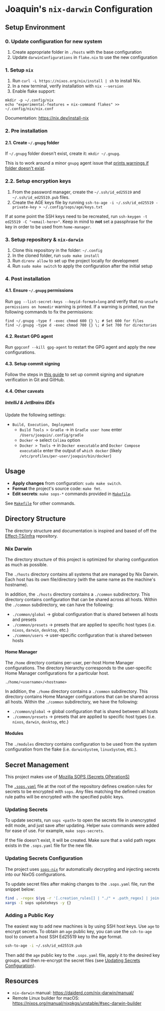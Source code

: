 # Joaquin's `nix-darwin` Configuration

## Setup Environment

### 0. Update configuration for new system

1. Create appropriate folder in `./hosts` with the base configuration
2. Update `darwinConfigurations` in `flake.nix` to use the new configuration

### 1. Setup `nix`

1. Run `curl -L https://nixos.org/nix/install | sh` to install Nix.
2. In a new terminal, verify installation with `nix --version`
3. Enable flake support:

```shell
mkdir -p ~/.config/nix
echo "experimental-features = nix-command flakes" >> ~/.config/nix/nix.conf
```

Documentation: https://nix.dev/install-nix

### 2. Pre installation

#### 2.1. Create `~/.gnupg` folder

If `~/.gnupg` folder doesn't exist, create it: `mkdir ~/.gnupg`.

This is to work around a minor `gnupg` agent issue that [prints warnings if folder doesn't exist](https://github.com/NixOS/nixpkgs/issues/29331#issuecomment-685282396).

### 2.2. Setup encryption keys

1. From the password manager, create the `~/.ssh/id_ed25519` and `~/.ssh/id_ed25519.pub` files.
2. Create the AGE keys file by running `ssh-to-age -i ~/.ssh/id_ed25519 -private-key > ~/.config/sops/age/keys.txt`

If at some point the SSH keys need to be recreated, run `ssh-keygen -t ed25519 -C "<email-here>"`.
Keep in mind to **not** set a passphrase for the key in order to be used from `home-manager`.

### 3. Setup repository & `nix-darwin`

1. Clone this repository in the folder: `~/.config`
2. In the cloned folder, run `sudo make install`
3. Run `direnv allow` to set up the project locally for development
4. Run `sudo make switch` to apply the configuration after the initial setup

### 4. Post installation

#### 4.1. Ensure `~/.gnupg` permissions

Run `gpg --list-secret-keys --keyid-format=long` and verify that no `unsafe permissions on homedir`
warning is printed. If a warning is printed, run the following commands to fix the permissions:

```shell
find ~/.gnupg -type f -exec chmod 600 {} \; # Set 600 for files
find ~/.gnupg -type d -exec chmod 700 {} \; # Set 700 for directories
```

#### 4.2. Restart GPG agent

Run `gpgconf --kill gpg-agent` to restart the GPG agent and apply the new configurations.

#### 4.3. Setup commit signing

Follow the steps in [this guide](https://docs.github.com/en/authentication/managing-commit-signature-verification/about-commit-signature-verification)
to set up commit signing and signature verification in Git and GitHub.

#### 4.4. Other caveats

##### IntelliJ & JetBrains IDEs

Update the following settings:

- `Build, Execution, Deployment`
  - `Build Tools > Gradle` -> in `Gradle user home` enter `/Users/joaquin/.config/gradle`
  - `Docker` -> select `Colima` option
  - `Docker > Tools` -> in `Docker executable` and `Docker Compose executable` enter the
    output of `which docker` (likely `/etc/profiles/per-user/joaquin/bin/docker`)

## Usage

- **Apply changes** from configuration: `sudo make switch`.
- **Format** the project's source code: `make fmt`.
- **Edit secrets**: `make sops-*` commands provided in [`Makefile`](./Makefile).

See [`Makefile`](./Makefile) for other commands.

## Directory Structure

The directory structure and documentation is inspired and based of off the [Effect-TS/infra](https://github.com/Effect-TS/infra/blob/cfcb7a25f066da20ca572b5ebf64d2faa7f6f74e/README.md)
repository.

### Nix Darwin

The directory structure of this project is optimized for sharing configuration as much as possible.

The `./hosts` directory contains all systems that are managed by Nix Darwin. Each host has its own
file/directory (with the same name as the machine's hostname).

In addition, the `./hosts` directory contains a `./common` subdirectory. This directory contains
configuration that can be shared across all hosts. Within the `./common` subdirectory, we can have
the following:

- `./common/global` -> global configuration that is shared between all hosts and presets
- `./common/presets` -> presets that are applied to specific host types (i.e. `nixos`, `darwin`, `desktop`, etc.)
- `./common/users` -> user-specific configuration that is shared between hosts

#### Home Manager

The `/home` directory contains per-user, per-host Home Manager configurations. The directory
hierarchy corresponds to the user-specific Home Manager configurations for a particular host.

```
./home/<username>/<hostname>
```

In addition, the `./home` directory contains a `./common` subdirectory. This directory
contains Home Manager configurations that can be shared across all hosts. Within the `./common`
subdirectory, we have the following:

- `./common/global` -> global configuration that is shared between all hosts
- `./common/presets` -> presets that are applied to specific host types (i.e. `nixos`, `darwin`, `desktop`, etc.)

#### Modules

The `./modules` directory contains configuration to be used from the system configuration from
the flake (i.e. `darwinSystem`, `linuxSystem`, etc.).

## Secret Management

This project makes use of [Mozilla SOPS (Secrets OPerationS)](https://github.com/mozilla/sops)

The [`.sops.yaml`](./.sops.yaml) file at the root of the repository defines creation rules for
secrets to be encrypted with `sops`. Any files matching the defined creation rule paths will be
encrypted with the specified public keys.

### Updating Secrets

To update secrets, run `sops <path>` to open the secrets file in unencrypted edit mode,
and just save after updating. Helper `make` commands were added for ease of use. For example,
`make sops-secrets`.

If the file doesn't exist, it will be created. Make sure that a valid path regex exists in the
`.sops.yaml` file for the new file.

### Updating Secrets Configuration

The project uses [`sops-nix`](https://github.com/Mic92/sops-nix) for automatically decrypting
and injecting secrets into our NixOS configurations.

To update secret files after making changes to the `.sops.yaml` file, run the snippet below:

```bash
find . -regex $(yq -r '[.creation_rules[] | "./" + .path_regex] | join("\\|")' "$(pwd)/.sops.yaml") | \
xargs -I sops updatekeys -y {}
```

### Adding a Public Key

The easiest way to add new machines is by using SSH host keys. Use `age` to encrypt secrets.
To obtain an `age` public key, you can use the `ssh-to-age` tool to convert a host SSH Ed25519
key to the age format.

```bash
ssh-to-age -i ~/.ssh/id_ed25519.pub
```

Then add the `age` public key to the `.sops.yaml` file, apply it to the desired key groups,
and then re-encrypt the secret files (see [Updating Secrets Configuration](#updating-secrets-configuration)).

## Resources

- `nix-darwin` manual: https://daiderd.com/nix-darwin/manual/
- Remote Linux builder for macOS: https://nixos.org/manual/nixpkgs/unstable/#sec-darwin-builder
